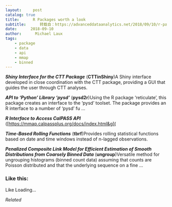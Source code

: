 ```yaml
---
layout:     post
catalog: true
title:      R Packages worth a look
subtitle:      转载自：https://advanceddataanalytics.net/2018/09/10/r-packages-worth-a-look-1269/
date:      2018-09-10
author:      Michael Laux
tags:
    - package
    - data
    - api
    - mmap
    - binned
---
```


***Shiny Interface for the CTT Package*** (**CTTinShiny**)A Shiny interface developed in close coordination with the CTT package, providing a GUI that guides the user through CTT analyses.

***API to ‘Python’ Library ‘pysd’*** (**pysd2r**)Using the R package ‘reticulate’, this package creates an interface to the ‘pysd’ toolset. The package provides an R interface to a number of ‘pysd’ fu …

***R Interface to Access CalPASS API*** ([https://mmap.calpassplus.org/docs/index.html&g](

***Time-Based Rolling Functions*** (**tbrf**)Provides rolling statistical functions based on date and time windows instead of n-lagged observations.

***Penalized Composite Link Model for Efficient Estimation of Smooth Distributions from Coarsely Binned Data*** (**ungroup**)Versatile method for ungrouping histograms (binned count data) assuming that counts are Poisson distributed and that the underlying sequence on a fine …





### Like this:

Like Loading...


*Related*

